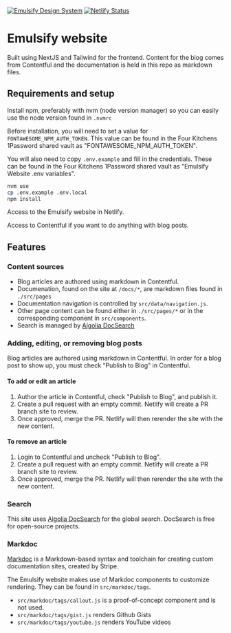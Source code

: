 [![Emulsify Design System](https://user-images.githubusercontent.com/409903/170579210-327abcdd-2c98-4922-87bb-36446a4cc013.svg)](https://www.emulsify.info/)
[![Netlify Status](https://api.netlify.com/api/v1/badges/e8a8811d-96c9-4c15-b3f0-e14473fcff0f/deploy-status)](https://app.netlify.com/sites/emulsify-website/deploys)

# Emulsify website

Built using NextJS and Tailwind for the frontend. Content for the blog comes from Contentful and the documentation is held in this repo as markdown files.

## Requirements and setup

Install npm, preferably with nvm (node version manager) so you can easily use the node version found in `.nvmrc`

Before installation, you will need to set a value for `FONTAWESOME_NPM_AUTH_TOKEN`. This value can be found in the Four Kitchens 1Password shared vault as "FONTAWESOME_NPM_AUTH_TOKEN".

You will also need to copy `.env.example` and fill in the credentials. These can be found in the Four Kitchens 1Password shared vault as "Emulsify Website .env variables".

```bash
nvm use
cp .env.example .env.local
npm install
```

Access to the Emulsify website in Netlify.

Access to Contentful if you want to do anything with blog posts.

## Features

### Content sources

* Blog articles are authored using markdown in Contentful.
* Documenation, found on the site at `/docs/*`, are markdown files found in `./src/pages`
* Documentation navigation is controlled by `src/data/navigation.js`.
* Other page content can be found either in `./src/pages/*` or in the corresponding component in `src/components`.
* Search is managed by [Algolia DocSearch](https://docsearch.algolia.com)

### Adding, editing, or removing blog posts

Blog articles are authored using markdown in Contentful. In order for a blog post to show up, you must check "Publish to Blog" in Contentful.

#### To add or edit an article

1. Author the article in Contentful, check "Publish to Blog", and publish it.
2. Create a pull request with an empty commit. Netlify will create a PR branch site to review.
3. Once approved, merge the PR. Netlify will then rerender the site with the new content.

#### To remove an article

1. Login to Contentful and uncheck "Publish to Blog".
2. Create a pull request with an empty commit. Netlify will create a PR branch site to review.
3. Once approved, merge the PR. Netlify will then rerender the site with the new content.

### Search

This site uses [Algolia DocSearch](https://docsearch.algolia.com) for the global search. DocSearch is free for open-source projects.

### Markdoc

[Markdoc](https://markdoc.dev/) is a Markdown-based syntax and toolchain for creating custom documentation sites, created by Stripe.

The Emulsify website makes use of Markdoc components to customize rendering. They can be found in `src/markdoc/tags`.

* `src/markdoc/tags/callout.js` is a proof-of-concept component and is not used.
* `src/markdoc/tags/gist.js` renders Github Gists
* `src/markdoc/tags/youtube.js` renders YouTube videos
